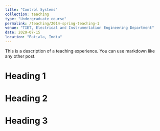 ```yaml
---
title: "Control Systems"
collection: teaching
type: "Undergraduate course"
permalink: /teaching/2014-spring-teaching-1
venue: "TIET, Electrical and Instrumentation Engineering Department"
date: 2020-07-15
location: "Patiala, India"
---
```


This is a description of a teaching experience. You can use markdown like any other post.

Heading 1
======

Heading 2
======

Heading 3
======
